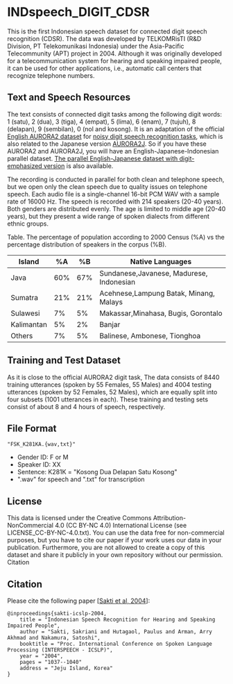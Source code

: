 # INDspeech_DIGIT_CDSR

This is the first Indonesian speech dataset for connected digit speech recognition (CDSR). The data was developed by TELKOMRisTI (R&D Division, PT Telekomunikasi Indonesia) under the Asia-Pacific Telecommunity (APT) project in 2004. Although it was originally developed for a telecommunication system for hearing and speaking impaired people, it can be used for other applications, i.e., automatic call centers that recognize telephone numbers. 

## Text and Speech Resources

The text consists of connected digit tasks among the following digit words: 1 (satu), 2 (dua), 3 (tiga), 4 (empat), 5 (lima), 6 (enam), 7 (tujuh), 8 (delapan), 9 (sembilan), 0 (nol and kosong). It is an adaptation of the official [English AURORA2 dataset](http://aurora.hsnr.de/aurora-2.html) for [noisy digit speech recognition tasks](http://dnt.kr.hsnr.de/aurora/download/asr2000_final_footer.pdf), which is also related to the Japanese version [AURORA2J](http://research.nii.ac.jp/src/en/CENSREC-1.html). So if you have these AURORA2 and AURORA2J, you will have an English-Japanese-Indonesian parallel dataset. [The parallel English-Japanese dataset with digit-emphasized version](http://www.phontron.com/pcbeu/) is also available. 

The recording is conducted in parallel for both clean and telephone speech, but we open only the clean speech due to quality issues on telephone speech. Each audio file is a single-channel 16-bit PCM WAV with a sample rate of 16000 Hz. The speech is recorded with 214 speakers (20-40 years). Both genders are distributed evenly. The age is limited to middle age (20-40 years), but they present a wide range of spoken dialects from different ethnic groups.

Table. The percentage of population according to 2000 Census (%A) vs the percentage distribution of speakers in the corpus (%B). 

| Island     |  %A |  %B | Native Languages                         |
| ---------- | --- | --- | ---------------------------------------- |
| Java       | 60% | 67% | Sundanese,Javanese, Madurese, Indonesian |
| Sumatra    | 21% | 21% | Acehnese,Lampung Batak, Minang, Malays   | 
| Sulawesi   |  7% |  5% | Makassar,Minahasa, Bugis, Gorontalo      | 
| Kalimantan |  5% |  2% | Banjar                                   |
| Others     |  7% |  5% | Balinese, Ambonese, Tionghoa             |

## Training and Test Dataset

As it is close to the official AURORA2 digit task, The data consists of 8440 training utterances (spoken by 55 Females, 55 Males) and 4004 testing utterances (spoken by 52 Females, 52 Males), which are equally split into four subsets (1001 utterances in each). These training and testing sets consist of about 8 and 4 hours of speech, respectively.

## File Format

```
"FSK_K281KA.{wav,txt}" 
```

- Gender ID: F or M
- Speaker ID: XX
- Sentence: K281K = "Kosong Dua Delapan Satu Kosong"
- ".wav" for speech and ".txt" for transcription

## License

This data is licensed under the Creative Commons Attribution-NonCommercial 4.0 (CC BY-NC 4.0) International License (see LICENSE_CC-BY-NC-4.0.txt).
You can use the data free for non-commercial purposes, but you have to cite our paper if your work uses our data in your publication. Furthermore, you are not allowed to create a copy of this dataset and share it publicly in your own repository without our permission.
Citation

## Citation

Please cite the following paper [[Sakti et al, 2004](https://www.isca-speech.org/archive_v0/interspeech_2004/i04_1037.html)]:

```
@inproceedings{sakti-icslp-2004,
    title = "Indonesian Speech Recognition for Hearing and Speaking Impaired People",
    author = "Sakti, Sakriani and Hutagaol, Paulus and Arman, Arry Akhmad and Nakamura, Satoshi",
    booktitle = "Proc. International Conference on Spoken Language Processing (INTERSPEECH - ICSLP)",
    year = "2004",
    pages = "1037--1040"
    address = "Jeju Island, Korea"
}
```
